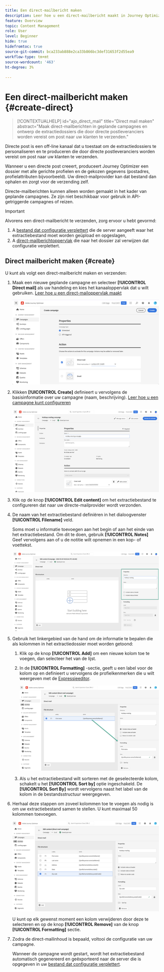 ```yaml
---
title: Een direct-mailbericht maken
description: Leer hoe u een direct-mailbericht maakt in Journey Optimizer
feature: Overview
topic: Content Management
role: User
level: Beginner
hide: true
hidefromtoc: true
source-git-commit: bca233ab888e2ca33b866bc3def31653f2d55ea9
workflow-type: tm+mt
source-wordcount: '463'
ht-degree: 3%

---
```


# Een direct-mailbericht maken {#create-direct}

>[!CONTEXTUALHELP]
>id="ajo_direct_mail"
>title="Direct mail maken"
>abstract="Maak direct-mailberichten in geplande campagnes en ontwerp de extractiedossiers die door directe postleveranciers worden vereist om post naar uw klanten te verzenden."

Directe post is een off-line kanaal dat u toestaat om de extractiedossiers te personaliseren en te produceren die door directe postleveranciers worden vereist om post naar uw klanten te verzenden.

Wanneer u een directe post creeert, produceert Journey Optimizer een dossier met alle gerichte profielen en de gekozen gegevens (postadres, profielattributen bijvoorbeeld). Uw direct-mailprovider kan dat bestand dan ophalen en zorgt voor de verzending zelf.

Directe-mailberichten kunnen alleen worden gemaakt in het kader van geplande campagnes. Ze zijn niet beschikbaar voor gebruik in API-getriggerde campagnes of reizen.

>[!IMPORTANT]
>
>Alvorens een direct-mailbericht te verzenden, zorg ervoor u hebt gevormd:
>
>1. A [bestand dat configuratie verplettert](../configuration/direct-mail-configuration.md#file-routing-configuration) die de server aangeeft waar het extractiebestand moet worden geüpload en opgeslagen,
>1. A [direct-mailberichtoppervlak](../configuration/direct-mail-configuration.md#direct-mail-surface) die naar het dossier zal verwijzen dat configuratie verplettert.


## Direct mailbericht maken {#create}

U kunt als volgt een direct-mailbericht maken en verzenden:

1. Maak een nieuwe geplande campagne en selecteer **[!UICONTROL Direct mail]** als uw handeling en kies het kanaaloppervlak dat u wilt gebruiken. [Leer hoe u een direct-mailoppervlak maakt](../configuration/direct-mail-configuration.md#direct-mail-surface)

   ![](assets/direct-mail-campaign.png)

1. Klikken **[!UICONTROL Create]** definieert u vervolgens de basisinformatie over uw campagne (naam, beschrijving). [Leer hoe u een campagne kunt configureren](../campaigns/create-campaign.md)

   ![](assets/direct-mail-edit.png)

1. Klik op de knop **[!UICONTROL Edit content]** om het extractiebestand te configureren dat naar uw directe-mailprovider wordt verzonden.

1. De naam van het extractiebestand definiëren in het dialoogvenster **[!UICONTROL Filename]** veld.

   Soms moet u informatie toevoegen aan het begin of aan het einde van het extractiebestand. Om dit te doen, gebruik **[!UICONTROL Notes]** Geef vervolgens aan of u de notitie wilt opnemen in een kop- of voettekst.

   <!--Click on the button to the right of the Output file field and enter the desired label. You can use personalization fields, content blocks and dynamic text (see Defining content). For example, you can complete the label with the delivery ID or the extraction date.-->

   ![](assets/direct-mail-properties.png)

1. Gebruik het linkergebied van de hand om de informatie te bepalen die als kolommen in het extractiedossier moet worden getoond:

   1. Klik op de knop **[!UICONTROL Add]** om een nieuwe kolom toe te voegen, dan selecteer het van de lijst.

   1. In de **[!UICONTROL Formatting]** -sectie, geeft u een label voor de kolom op en definieert u vervolgens de profielkenmerken die u wilt weergeven met de [Expressieeditor](../personalization/personalization-build-expressions.md).

      ![](assets/direct-mail-content.png)

   1. Als u het extractiebestand wilt sorteren met de geselecteerde kolom, schakelt u het **[!UICONTROL Sort by]** optie ingeschakeld. De **[!UICONTROL Sort By]** wordt vervolgens naast het label van de kolom in de bestandsstructuur weergegeven.

1. Herhaal deze stappen om zoveel kolommen toe te voegen als nodig is om uw extractiebestand samen te stellen. U kunt maximaal 50 kolommen toevoegen.

   ![](assets/direct-mail-complete.png)

   U kunt op elk gewenst moment een kolom verwijderen door deze te selecteren en op de knop **[!UICONTROL Remove]** van de knop **[!UICONTROL Formatting]** sectie.

1. Zodra de direct-mailinhoud is bepaald, voltooi de configuratie van uw campagne.

   Wanneer de campagne wordt gestart, wordt het extractiebestand automatisch gegenereerd en geëxporteerd naar de server die is opgegeven in uw [bestand dat configuratie verplettert](../configuration/direct-mail-configuration.md).
